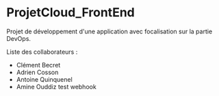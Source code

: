 # ProjetCloud_FrontEnd

Projet de développement d'une application avec focalisation sur la partie DevOps.

Liste des collaborateurs :
- Clément Becret
- Adrien Cosson
- Antoine Quinquenel
- Amine Ouddiz
test webhook
